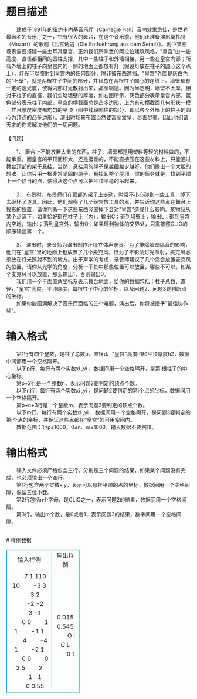 # 

 
 # 题目描述 
<p>
　　建成于1891年的纽约卡内基音乐厅（Carnegie Hall）音响效果绝佳，是世界最著名的音乐厅之一，它有很大的舞台，在这个音乐季，他们正准备演出莫扎特（Mozart）的歌剧《后宫诱逃（Die Entfuehrung aus dem Serail）》。剧中某些场景需要搭建一座土耳其皇宫，正如我们所熟悉的阿拉伯建筑风格，"皇宫"由一些高度、直径都相同的圆柱支撑，其中一些柱子和外墙相接，另一些在皇宫内部；所有外墙上的柱子向皇宫内的一侧的地面上都放有灯（假设灯放在柱子的圆心这个点上），灯光可以照射到皇宫内的任何部分，除非被东西遮挡。"皇宫"外围是灰白色的"石壁"，就是两根柱子中间的部分，并且总在两根柱子圆心的连线上。墙壁都有一定的透光度，使得内部灯光散射出来，晶莹剔透。因为半透明，墙壁不太厚，相对于柱子的直径，我们忽略墙壁的厚度，如右图所示，灰色部分表示皇宫内部，蓝色部分表示柱子内部。皇宫的横截面总是凸多边形，上方有和横截面几何形状一模一样且厚度密度都均匀的平顶（图中线段围住的部分，即以各个外墙上的柱子的圆心为顶点的凸多边形）。演出时场景布置当然要富丽堂皇、尽善尽美，因此他们请天才的你来解决他们的一切问题。 <br><br>【问题】<br><br>　　1、 舞台上不能放置太重的东西，柱子、墙壁都是用塑料等轻的材料做的，不能承重。而皇宫的平顶面积大，还是挺重的，不能直接压在这些材料上，只能通过舞台顶部的架子悬挂。当然，悬挂用的绳子是越细越少越好。他们提出一个大胆的想法，让你只用一根非常坚固的绳子，悬挂起整个屋顶。你的任务就是，找到平顶上一个恰当的点，使得从这个点可以把平顶平稳的吊起来。 <br><br>　　2、 布景时，布景师们在顶部的架子上走动，时常不小心碰到一些工具，掉下去砸坏了道具。因此，他们观察了几个经常放工具的点，并告诉你这些点在舞台上投影的位置，请你判断一下这些东西竖直掉下会对"皇宫"造成什么影响。某物品从某个点落下，如果恰好砸在柱子上（内），输出C；砸到墙壁上，输出L；砸到皇宫内空地，输出I；落到皇宫外，输出O；如果砸到物体的交界处，只需按照CLIO的顺序输出第一个。<br><br>　　3、 演出时，录音师为演出制作环绕立体声录音。为了排除墙壁隔音的影响，他们在"皇宫"里的地面上也放置了几个麦克风。但为了不影响灯光照射，麦克风必须放在灯光照射不到的地方。出于声学的考虑，录音师建议了几个适合放置麦克风的位置，请你从光学的角度，分析一下其中那些位置可以放置，哪些不可以。如某个麦克风可以放置，那么输出1，否则输出0。<br>　　我们用一个平面直角坐标系表示舞台地面，给你的数据包括：柱子总数、直径，"皇宫"高度，平顶厚度，每根柱子中心的坐标，以及问题2、问题3要判断点的坐标。<br>　　如果你能圆满解决了音乐厅面临的三个难题，演出后，你将被授予"最佳协作奖"。<br></p> 

 
 # 输入格式 
<p>
　　第1行有四个整数，是柱子总数p、直径d、"皇宫"高度h1和平顶厚度h2，数据中间都用一个空格隔开。<br>　　以下p行，每行有两个实数xi ,yi ，数据间用一个空格隔开，是第i根柱子的中心坐标。<br>　　第p+2行是一个整数n，表示问题2要判定的顶点个数。<br>　　以下n行，每行有两个实数xi ,yi ，是问题2要判定的第i个点的坐标，数据间用一个空格隔开。<br>　　第p+n+3行是一个整数m，表示问题3要判定的顶点个数。<br>　　以下m行，每行有两个实数xi ,yi ，数据间用一个空格隔开，是问题3要判定的第i个点的坐标，并保证这些点都在"皇宫"的可用空间内。<br>　　数据范围：1≤p≤1000，0≤n、m≤1000。输入数据不要判错。<br></p> 

 
 # 输出格式 
<p>
　　输入文件必须严格包含三行，分别是三个问题的结果，如果某个问题没有完成，也必须输出一个空行。<br>　　第1行包含两个实数x,y，表示可以悬挂平顶的点的坐标，数据间用一个空格间隔，保留三位小数。<br>　　第2行包括n个字母，是CLIO之一，表示问题2的结果，数据间用一个空格间隔。<br>　　第3行，输出m个数，是0或者1，表示问题3的结果，数字间用一个空格间隔。<br><br></p> 
# 样例数据
<style>
        table,table tr th, table tr td { border:1px solid #0094ff; }
        table { width: 200px; min-height: 25px; line-height: 25px; text-align: center; border-collapse: collapse;}   
    </style>
<table>
	<tr>
		<td>输入样例</td>
		<td>输出样例</td>
	</tr>
<tr><td>　　7 1 110 10
　　-3 3
　　3 2
　　-2 -2
　　3 -1
　　0 0
　　1 1
　　-1 1
　　4
　　-4 1
　　-2 1
　　0 0
　　0 2.5
　　2
　　1 -1
　　0 0.55

</td><td>　　0.015 0.545
　　O I C L 
　　0 1 </td></tr></table>

